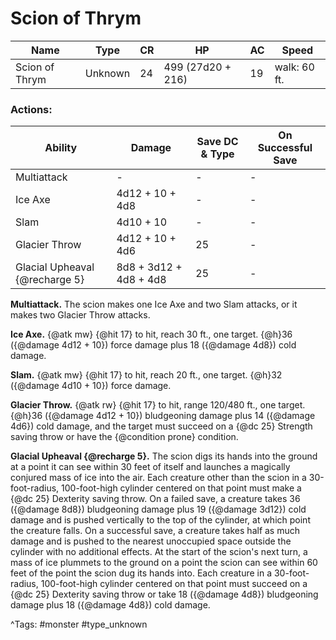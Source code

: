 # Scion of Thrym

| Name | Type | CR | HP | AC | Speed |
|------|------|----|----|----|-------|
| Scion of Thrym | Unknown | 24 | 499 (27d20 + 216) | 19 | walk: 60 ft. |

### Actions:

| Ability | Damage | Save DC & Type | On Successful Save |
|---------|--------|----------------|--------------------|
| Multiattack | - | - | - |
| Ice Axe | 4d12 + 10 + 4d8 | - | - |
| Slam | 4d10 + 10 | - | - |
| Glacier Throw | 4d12 + 10 + 4d6 | 25 | - |
| Glacial Upheaval {@recharge 5} | 8d8 + 3d12 + 4d8 + 4d8 | 25 | - |


**Multiattack.** The scion makes one Ice Axe and two Slam attacks, or it makes two Glacier Throw attacks.

**Ice Axe.** {@atk mw} {@hit 17} to hit, reach 30 ft., one target. {@h}36 ({@damage 4d12 + 10}) force damage plus 18 ({@damage 4d8}) cold damage.

**Slam.** {@atk mw} {@hit 17} to hit, reach 20 ft., one target. {@h}32 ({@damage 4d10 + 10}) force damage.

**Glacier Throw.** {@atk rw} {@hit 17} to hit, range 120/480 ft., one target. {@h}36 ({@damage 4d12 + 10}) bludgeoning damage plus 14 ({@damage 4d6}) cold damage, and the target must succeed on a {@dc 25} Strength saving throw or have the {@condition prone} condition.

**Glacial Upheaval {@recharge 5}.** The scion digs its hands into the ground at a point it can see within 30 feet of itself and launches a magically conjured mass of ice into the air. Each creature other than the scion in a 30-foot-radius, 100-foot-high cylinder centered on that point must make a {@dc 25} Dexterity saving throw. On a failed save, a creature takes 36 ({@damage 8d8}) bludgeoning damage plus 19 ({@damage 3d12}) cold damage and is pushed vertically to the top of the cylinder, at which point the creature falls. On a successful save, a creature takes half as much damage and is pushed to the nearest unoccupied space outside the cylinder with no additional effects. At the start of the scion's next turn, a mass of ice plummets to the ground on a point the scion can see within 60 feet of the point the scion dug its hands into. Each creature in a 30-foot-radius, 100-foot-high cylinder centered on that point must succeed on a {@dc 25} Dexterity saving throw or take 18 ({@damage 4d8}) bludgeoning damage plus 18 ({@damage 4d8}) cold damage.

^Tags: #monster #type_unknown
